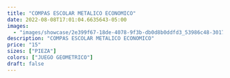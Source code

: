 ```yaml
---
title: "COMPAS ESCOLAR METALICO ECONOMICO"
date: 2022-08-08T17:01:04.6635643-05:00
images:
  - "images/showcase/2e399f67-18de-4078-9f3b-db0d8b0ddfd3_53986c48-3017-4c5a-8c49-5c2af904c828.webp"
description: "COMPAS ESCOLAR METALICO ECONOMICO"
price: "15"
sizes: ["PIEZA"]
colors: ["JUEGO GEOMETRICO"]
draft: false
---
```

